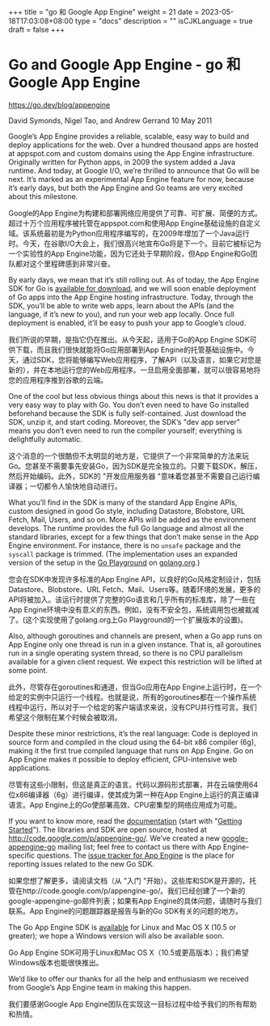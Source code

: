 +++
title = "go 和 Google App Engine"
weight = 21
date = 2023-05-18T17:03:08+08:00
type = "docs"
description = ""
isCJKLanguage = true
draft = false
+++

# Go and Google App Engine - go 和 Google App Engine

https://go.dev/blog/appengine

David Symonds, Nigel Tao, and Andrew Gerrand
10 May 2011

Google’s App Engine provides a reliable, scalable, easy way to build and deploy applications for the web. Over a hundred thousand apps are hosted at appspot.com and custom domains using the App Engine infrastructure. Originally written for Python apps, in 2009 the system added a Java runtime. And today, at Google I/O, we’re thrilled to announce that Go will be next. It’s marked as an experimental App Engine feature for now, because it’s early days, but both the App Engine and Go teams are very excited about this milestone.

Google的App Engine为构建和部署网络应用提供了可靠、可扩展、简便的方式。超过十万个应用程序被托管在appspot.com和使用App Engine基础设施的自定义域。该系统最初是为Python应用程序编写的，在2009年增加了一个Java运行时。今天，在谷歌I/O大会上，我们很高兴地宣布Go将是下一个。目前它被标记为一个实验性的App Engine功能，因为它还处于早期阶段，但App Engine和Go团队都对这个里程碑感到非常兴奋。

By early days, we mean that it’s still rolling out. As of today, the App Engine SDK for Go is [available for download](http://code.google.com/p/googleappengine/downloads/list), and we will soon enable deployment of Go apps into the App Engine hosting infrastructure. Today, through the SDK, you’ll be able to write web apps, learn about the APIs (and the language, if it’s new to you), and run your web app locally. Once full deployment is enabled, it’ll be easy to push your app to Google’s cloud.

我们所说的早期，是指它仍在推出。从今天起，适用于Go的App Engine SDK可供下载，而且我们很快就能将Go应用部署到App Engine的托管基础设施中。今天，通过SDK，您将能够编写Web应用程序，了解API（以及语言，如果它对您是新的），并在本地运行您的Web应用程序。一旦启用全面部署，就可以很容易地将您的应用程序推到谷歌的云端。

One of the cool but less obvious things about this news is that it provides a very easy way to play with Go. You don’t even need to have Go installed beforehand because the SDK is fully self-contained. Just download the SDK, unzip it, and start coding. Moreover, the SDK’s "dev app server" means you don’t even need to run the compiler yourself; everything is delightfully automatic.

这个消息的一个很酷但不太明显的地方是，它提供了一个非常简单的方法来玩Go。您甚至不需要事先安装Go，因为SDK是完全独立的。只要下载SDK，解压，然后开始编码。此外，SDK的 "开发应用服务器 "意味着您甚至不需要自己运行编译器；一切都令人愉快地自动进行。

What you’ll find in the SDK is many of the standard App Engine APIs, custom designed in good Go style, including Datastore, Blobstore, URL Fetch, Mail, Users, and so on. More APIs will be added as the environment develops. The runtime provides the full Go language and almost all the standard libraries, except for a few things that don’t make sense in the App Engine environment. For instance, there is no `unsafe` package and the `syscall` package is trimmed. (The implementation uses an expanded version of the setup in the [Go Playground](https://go.dev/doc/play/) on [golang.org](https://go.dev/).)

您会在SDK中发现许多标准的App Engine API，以良好的Go风格定制设计，包括Datastore、Blobstore、URL Fetch、Mail、Users等。随着环境的发展，更多的API将被加入。该运行时提供了完整的Go语言和几乎所有的标准库，除了一些在App Engine环境中没有意义的东西。例如，没有不安全包，系统调用包也被裁减了。(这个实现使用了golang.org上Go Playground的一个扩展版本的设置)。

Also, although goroutines and channels are present, when a Go app runs on App Engine only one thread is run in a given instance. That is, all goroutines run in a single operating system thread, so there is no CPU parallelism available for a given client request. We expect this restriction will be lifted at some point.

此外，尽管存在goroutines和通道，但当Go应用在App Engine上运行时，在一个给定的实例中只运行一个线程。也就是说，所有的goroutines都在一个操作系统线程中运行，所以对于一个给定的客户端请求来说，没有CPU并行性可言。我们希望这个限制在某个时候会被取消。

Despite these minor restrictions, it’s the real language: Code is deployed in source form and compiled in the cloud using the 64-bit x86 compiler (6g), making it the first true compiled language that runs on App Engine. Go on App Engine makes it possible to deploy efficient, CPU-intensive web applications.

尽管有这些小限制，但这是真正的语言。代码以源码形式部署，并在云端使用64位x86编译器（6g）进行编译，使其成为第一种在App Engine上运行的真正编译语言。App Engine上的Go使部署高效、CPU密集型的网络应用成为可能。

If you want to know more, read the [documentation](http://code.google.com/appengine/docs/go/) (start with "[Getting Started](http://code.google.com/appengine/docs/go/gettingstarted/)"). The libraries and SDK are open source, hosted at http://code.google.com/p/appengine-go/. We’ve created a new [google-appengine-go](http://groups.google.com/group/google-appengine-go) mailing list; feel free to contact us there with App Engine-specific questions. The [issue tracker for App Engine](http://code.google.com/p/googleappengine/issues/list) is the place for reporting issues related to the new Go SDK.

如果您想了解更多，请阅读文档（从 "入门 "开始）。这些库和SDK是开源的，托管在http://code.google.com/p/appengine-go/。我们已经创建了一个新的google-appengine-go邮件列表；如果有App Engine的具体问题，请随时与我们联系。App Engine的问题跟踪器是报告与新的Go SDK有关的问题的地方。

The Go App Engine SDK is [available](http://code.google.com/p/googleappengine/downloads/list) for Linux and Mac OS X (10.5 or greater); we hope a Windows version will also be available soon.

Go App Engine SDK可用于Linux和Mac OS X（10.5或更高版本）；我们希望Windows版本也能很快推出。

We’d like to offer our thanks for all the help and enthusiasm we received from Google’s App Engine team in making this happen.

我们要感谢Google App Engine团队在实现这一目标过程中给予我们的所有帮助和热情。
